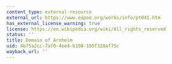 ```yaml
---
content_type: external-resource
external_url: https://www.eapoe.org/works/info/pt041.htm
has_external_license_warning: true
license: https://en.wikipedia.org/wiki/All_rights_reserved
status: ''
title: Domain of Arnheim
uid: 4b75a2cc-7af0-4ee4-b108-195f320af75c
wayback_url: ''
---
```

